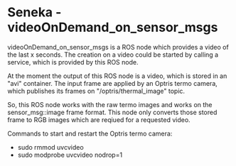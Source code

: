 Seneka - videoOnDemand_on_sensor_msgs
======
videoOnDemand_on_sensor_msgs is a ROS node which provides a video of the last x seconds. The creation on a video could be started by calling a service, which is provided by this ROS node.

At the moment the output of this ROS node is a video, which is stored in an "avi" container. The input frame are applied by an Optris termo camera, which publishes its frames on "/optris/thermal_image" topic.

So, this ROS node works with the raw termo images and works on the sensor_msg::image frame format. This node only converts those stored frame to RGB images which are reqiued for a requested video. 

Commands to start and restart the Optris termo camera:
- sudo rmmod uvcvideo
- sudo modprobe uvcvideo nodrop=1
